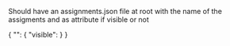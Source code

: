 Should have an assignments.json file at root with the name of the assigments and as attribute if visible or not

{
"<assignment-name>": {
"visible": <visibility-level>
}
}

